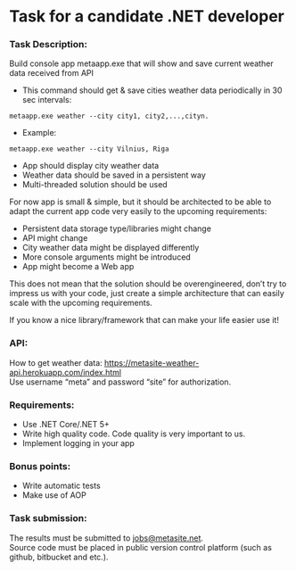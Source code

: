 # Task for a candidate  .NET developer

### Task Description:

Build console app metaapp.exe that will show and save current weather data received from API

* This command should get & save cities weather data periodically in 30 sec intervals: 

```metaapp.exe weather --city city1, city2,...,cityn.```

* Example: 

```metaapp.exe weather --city Vilnius, Riga```

* App should display city weather data
* Weather data should be saved in a persistent way
* Multi-threaded solution should be used

For now app is small & simple, but it should be architected to be able to adapt the current app code very easily to the upcoming requirements:

* Persistent data storage type/libraries might change
* API might change
* City weather data might be displayed differently
* More console arguments might be introduced
* App might become a Web app

This does not mean that the solution should be overengineered, don’t try to impress us with your code, just create a simple architecture that can easily scale with the upcoming requirements.

If you know a nice library/framework that can make your life easier use it!

### API:

How to get weather data: https://metasite-weather-api.herokuapp.com/index.html  
Use username “meta” and password “site” for authorization.

### Requirements:

* Use .NET Core/.NET 5+
* Write high quality code. Code quality is very important to us.
* Implement logging in your app

### Bonus points:

* Write automatic tests
* Make use of AOP

### Task submission:

The results must be submitted to jobs@metasite.net.  
Source code must be placed in public version control platform (such as github, bitbucket and etc.).
